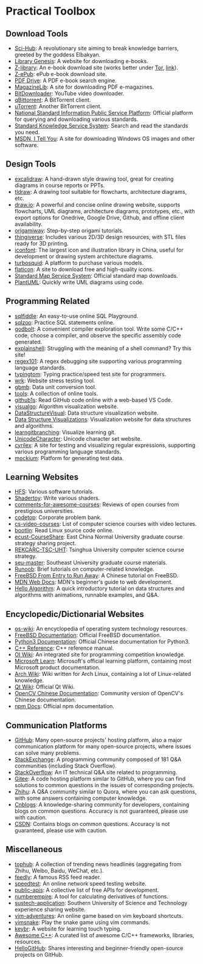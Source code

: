 # Practical Toolbox

## Download Tools

- [Sci-Hub](https://sci-hub.se/): A revolutionary site aiming to break knowledge barriers, greeted by the goddess Elbakyan.
- [Library Genesis](http://libgen.is/): A website for downloading e-books.
- [Z-library](https://zlibrary-global.se/): An e-book download site (works better under [Tor](https://www.torproject.org/), [link](http://loginzlib2vrak5zzpcocc3ouizykn6k5qecgj2tzlnab5wcbqhembyd.onion/)).
- [Z-ePub](https://z-epub.com/): ePub e-book download site.
- [PDF Drive](https://www.pdfdrive.com/): A PDF e-book search engine.
- [MagazineLib](https://magazinelib.com/): A site for downloading PDF e-magazines.
- [BitDownloader](https://bitdownloader.io/): YouTube video downloader.
- [qBittorrent](https://www.qbittorrent.org/download.php): A BitTorrent client.
- [uTorrent](https://www.utorrent.com): Another BitTorrent client.
- [National Standard Information Public Service Platform](https://std.samr.gov.cn/): Official platform for querying and downloading various standards.
- [Standard Knowledge Service System](http://www.standards.com.cn/): Search and read the standards you need.
- [MSDN, I Tell You](https://msdn.itellyou.cn/): A site for downloading Windows OS images and other software.

## Design Tools

- [excalidraw](https://excalidraw.com/): A hand-drawn style drawing tool, great for creating diagrams in course reports or PPTs.
- [tldraw](https://www.tldraw.com/): A drawing tool suitable for flowcharts, architecture diagrams, etc.
- [draw.io](https://app.diagrams.net/): A powerful and concise online drawing website, supports flowcharts, UML diagrams, architecture diagrams, prototypes, etc., with export options for Onedrive, Google Drive, Github, and offline client availability.
- [origamiway](https://www.origamiway.com/paper-folding-crafts-step-by-step.shtml): Step-by-step origami tutorials.
- [thingiverse](https://www.thingiverse.com/): Includes various 2D/3D design resources, with STL files ready for 3D printing.
- [iconfont](https://www.iconfont.cn/): The largest icon and illustration library in China, useful for development or drawing system architecture diagrams.
- [turbosquid](https://www.turbosquid.com/): A platform to purchase various models.
- [flaticon](https://www.flaticon.com/): A site to download free and high-quality icons.
- [Standard Map Service System](http://bzdt.ch.mnr.gov.cn/): Official standard map downloads.
- [PlantUML](https://plantuml.com/zh/): Quickly write UML diagrams using code.

## Programming Related

- [sqlfiddle](http://www.sqlfiddle.com/): An easy-to-use online SQL Playground.
- [sqlzoo](https://sqlzoo.net/wiki/SQL_Tutorial): Practice SQL statements online.
- [godbolt](https://godbolt.org/): A convenient compiler exploration tool. Write some C/C++ code, choose a compiler, and observe the specific assembly code generated.
- [explainshell](https://explainshell.com/): Struggling with the meaning of a shell command? Try this site!
- [regex101](https://regex101.com/): A regex debugging site supporting various programming language standards.
- [typingtom](https://www.typingtom.com/lessons): Typing practice/speed test site for programmers.
- [wrk](https://github.com/wg/wrk): Website stress testing tool.
- [gbmb](https://www.gbmb.org/): Data unit conversion tool.
- [tools](https://tools.fun/): A collection of online tools.
- [github1s](https://github1s.com/): Read GitHub code online with a web-based VS Code.
- [visualgo](https://visualgo.net/en): Algorithm visualization website.
- [DataStructureVisual](http://www.rmboot.com/): Data structure visualization website.
- [Data Structure Visualizations](https://www.cs.usfca.edu/~galles/visualization/Algorithms.html): Visualization website for data structures and algorithms.
- [learngitbranching](https://learngitbranching.js.org/?locale=zh_CN): Visualize learning git.
- [UnicodeCharacter](https://unicode-table.com/en/): Unicode character set website.
- [cyrilex](https://extendsclass.com/regex-tester.html): A site for testing and visualizing regular expressions, supporting various programming language standards.
- [mockium](https://softwium.com/mockium/): Platform for generating test data.

## Learning Websites

- [HFS](https://hepsoftwarefoundation.org/training/curriculum.html): Various software tutorials.
- [Shadertoy](https://www.shadertoy.com/): Write various shaders.
- [comments-for-awesome-courses](https://conanhujinming.github.io/comments-for-awesome-courses/): Reviews of open courses from prestigious universities.
- [codetop](https://codetop.cc/home): Corporate problem bank.
- [cs-video-courses](https://github.com/Developer-Y/cs-video-courses): List of computer science courses with video lectures.
- [bootlin](https://elixir.bootlin.com/linux/v2.6.39.4/source/include/linux): Read Linux source code online.
- [ecust-CourseShare](https://github.com/tianyilt/ecnu-PGCourseShare): East China Normal University graduate course strategy sharing project.
- [REKCARC-TSC-UHT](https://github.com/PKUanonym/REKCARC-TSC-UHT): Tsinghua University computer science course strategy.
- [seu-master](https://github.com/oneman233/seu-master): Southeast University graduate course materials.
- [Runoob](https://www.runoob.com/): Brief tutorials on computer-related knowledge.
- [FreeBSD From Entry to Run Away](https://book.bsdcn.org/): A Chinese tutorial on FreeBSD.
- [MDN Web Docs](https://developer.mozilla.org/zh-CN/docs/Learn): MDN's beginner's guide to web development.
- [Hello Algorithm](https://www.hello-algo.com/): A quick introductory tutorial on data structures and algorithms with animations, runnable examples, and Q&A.

## Encyclopedic/Dictionarial Websites

- [os-wiki](https://wiki.osdev.org/Main_Page): An encyclopedia of operating system technology resources.
- [FreeBSD Documentation](https://docs.freebsd.org/en/): Official FreeBSD documentation.
- [Python3 Documentation](https://docs.python.org/zh-cn/3/): Official Chinese documentation for Python3.
- [C++ Reference](https://en.cppreference.com/w/): C++ reference manual.
- [OI Wiki](https://oi-wiki.org/): An integrated site for programming competition knowledge.
- [Microsoft Learn](https://learn.microsoft.com/zh-cn/): Microsoft's official learning platform, containing most Microsoft product documentation.
- [Arch Wiki](https://wiki.archlinux.org/): Wiki written for Arch Linux, containing a lot of Linux-related knowledge.
- [Qt Wiki](https://wiki.qt.io/Main): Official Qt Wiki.
- [OpenCV Chinese Documentation](https://opencv.apachecn.org/#/): Community version of OpenCV's Chinese documentation.
- [npm Docs](https://docs.npmjs.com/): Official npm documentation.

## Communication Platforms

- [GitHub](https://github.com/): Many open-source projects' hosting platform, also a major communication platform for many open-source projects, where issues can solve many problems.
- [StackExchange](https://stackexchange.com/): A programming community composed of 181 Q&A communities (including Stack Overflow).
- [StackOverflow](https://stackoverflow.com/): An IT technical Q&A site related to programming.
- [Gitee](https://gitee.com/): A code hosting platform similar to GitHub, where you can find solutions to common questions in the issues of corresponding projects.
- [Zhihu](https://www.zhihu.com/): A Q&A community similar to Quora, where you can ask questions, with some answers containing computer knowledge.
- [Cnblogs](https://www.cnblogs.com/): A knowledge-sharing community for developers, containing blogs on common questions. Accuracy is not guaranteed, please use with caution.
- [CSDN](https://blog.csdn.net/): Contains blogs on common questions. Accuracy is not guaranteed, please use with caution.

## Miscellaneous

- [tophub](https://tophub.today/): A collection of trending news headlines (aggregating from Zhihu, Weibo, Baidu, WeChat, etc.).
- [feedly](https://feedly.com/): A famous RSS feed reader.
- [speedtest](https://www.speedtest.net/zh-Hans): An online network speed testing website.
- [public-apis](https://github.com/public-apis/public-apis): A collective list of free APIs for development.
- [numberempire](https://zh.numberempire.com/derivativecalculator.php): A tool for calculating derivatives of functions.
- [sustech-application](https://sustech-application.com/#/grad-application/computer-science-and-engineering/README): Southern University of Science and Technology experience sharing website.
- [vim-adventures](https://vim-adventures.com/): An online game based on vim keyboard shortcuts.
- [vimsnake](https://vimsnake.com/): Play the snake game using vim commands.
- [keybr](https://www.keybr.com/): A website for learning touch typing.
- [Awesome C++](https://cpp.libhunt.com/): A curated list of awesome C/C++ frameworks, libraries, resources.
- [HelloGitHub](https://hellogithub.com/): Shares interesting and beginner-friendly open-source projects on GitHub.
